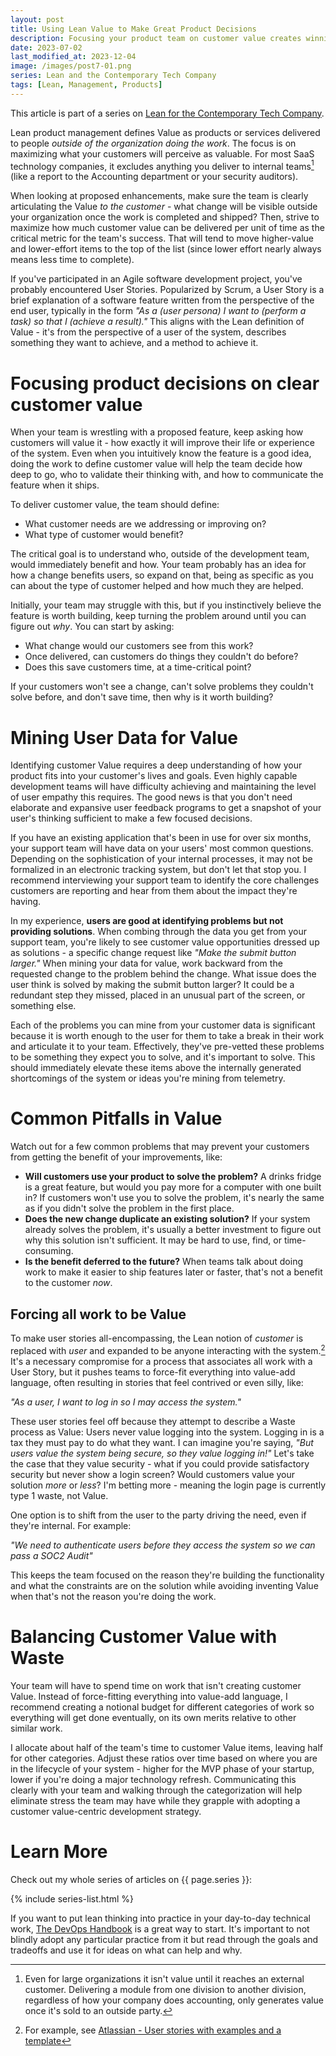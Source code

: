 ```yaml
---
layout: post
title: Using Lean Value to Make Great Product Decisions
description: Focusing your product team on customer value creates winning products faster.  Here's how to get started.
date: 2023-07-02
last_modified_at: 2023-12-04
image: /images/post7-01.png
series: Lean and the Contemporary Tech Company
tags: [Lean, Management, Products]
---
```


This article is part of a series on [Lean for the Contemporary Tech Company](lean-for-the-contemporary-tech-company).

Lean product management defines Value as products or services delivered to people _outside of the organization doing the work_.  The focus is on maximizing what your customers will perceive as valuable.  For most SaaS technology companies, it excludes anything you deliver to internal teams[^largeteams] (like a report to the Accounting department or your security auditors).  

When looking at proposed enhancements, make sure the team is clearly articulating the Value _to the customer_ - what change will be visible outside your organization once the work is completed and shipped?  Then, strive to maximize how much customer value can be delivered per unit of time as the critical metric for the team's success.  That will tend to move higher-value and lower-effort items to the top of the list (since lower effort nearly always means less time to complete).  

If you've participated in an Agile software development project, you've probably encountered User Stories.  Popularized by Scrum, a User Story is a brief explanation of a software feature written from the perspective of the end user, typically in the form _"As a (user persona) I want to (perform a task) so that I (achieve a result)."_  This aligns with the Lean definition of Value - it's from the perspective of a user of the system, describes something they want to achieve, and a method to achieve it.

# Focusing product decisions on clear customer value

When your team is wrestling with a proposed feature, keep asking how customers will value it - how exactly it will improve their life or experience of the system.  Even when you intuitively know the feature is a good idea, doing the work to define customer value will help the team decide how deep to go, who to validate their thinking with, and how to communicate the feature when it ships.  

To deliver customer value, the team should define:

* What customer needs are we addressing or improving on?
* What type of customer would benefit?

The critical goal is to understand who, outside of the development team, would immediately benefit and how.  Your team probably has an idea for how a change benefits users, so expand on that, being as specific as you can about the type of customer helped and how much they are helped.  

Initially, your team may struggle with this, but if you instinctively believe the feature is worth building, keep turning the problem around until you can figure out _why_.  You can start by asking:

* What change would our customers see from this work?  
* Once delivered, can customers do things they couldn't do before?
* Does this save customers time, at a time-critical point?

If your customers won't see a change, can't solve problems they couldn't solve before, and don't save time, then why is it worth building?

# Mining User Data for Value

Identifying customer Value requires a deep understanding of how your product fits into your customer's lives and goals.  Even highly capable development teams will have difficulty achieving and maintaining the level of user empathy this requires.  The good news is that you don't need elaborate and expansive user feedback programs to get a snapshot of your user's thinking sufficient to make a few focused decisions.

If you have an existing application that's been in use for over six months, your support team will have data on your users' most common questions.  Depending on the sophistication of your internal processes, it may not be formalized in an electronic tracking system, but don't let that stop you.  I recommend interviewing your support team to identify the core challenges customers are reporting and hear from them about the impact they're having.

In my experience, **users are good at identifying problems but not providing solutions**.  When combing through the data you get from your support team, you're likely to see customer value opportunities dressed up as solutions - a specific change request like _"Make the submit button larger."_  When mining your data for value, work backward from the requested change to the problem behind the change.  What issue does the user think is solved by making the submit button larger? It could be a redundant step they missed, placed in an unusual part of the screen, or something else.  

Each of the problems you can mine from your customer data is significant because it is worth enough to the user for them to take a break in their work and articulate it to your team.  Effectively, they've pre-vetted these problems to be something they expect you to solve, and it's important to solve.  This should immediately elevate these items above the internally generated shortcomings of the system or ideas you're mining from telemetry.

# Common Pitfalls in Value

Watch out for a few common problems that may prevent your customers from getting the benefit of your improvements, like:

* **Will customers use your product to solve the problem?**  A drinks fridge is a great feature, but would you pay more for a computer with one built in?  If customers won't use you to solve the problem, it's nearly the same as if you didn't solve the problem in the first place.
* **Does the new change duplicate an existing solution?** If your system already solves the problem, it's usually a better investment to figure out why this solution isn't sufficient.  It may be hard to use, find, or time-consuming.
* **Is the benefit deferred to the future?** When teams talk about doing work to make it easier to ship features later or faster, that's not a benefit to the customer _now_.

## Forcing all work to be Value

To make user stories all-encompassing, the Lean notion of _customer_ is replaced with _user_ and expanded to be anyone interacting with the system.[^userstorydef]  It's a necessary compromise for a process that associates all work with a User Story, but it pushes teams to force-fit everything into value-add language, often resulting in stories that feel contrived or even silly, like:

_"As a user, I want to log in so I may access the system."_

These user stories feel off because they attempt to describe a Waste process as Value:  Users never value logging into the system.  Logging in is a tax they must pay to do what they want.  I can imagine you're saying, _"But users value the system being secure, so they value logging in!"_  Let's take the case that they value security - what if you could provide satisfactory security but never show a login screen?  Would customers value your solution _more_ or _less_?  I'm betting more - meaning the login page is currently type 1 waste, not Value.

One option is to shift from the user to the party driving the need, even if they're internal.  For example:

_"We need to authenticate users before they access the system so we can pass a SOC2 Audit"_

This keeps the team focused on the reason they're building the functionality and what the constraints are on the solution while avoiding inventing Value when that's not the reason you're doing the work.

# Balancing Customer Value with Waste

Your team will have to spend time on work that isn't creating customer Value.  Instead of force-fitting everything into value-add language, I recommend creating a notional budget for different categories of work so everything will get done eventually, on its own merits relative to other similar work.

I allocate about half of the team's time to customer Value items, leaving half for other categories.  Adjust these ratios over time based on where you are in the lifecycle of your system - higher for the MVP phase of your startup, lower if you're doing a major technology refresh.  Communicating this clearly with your team and walking through the categorization will help eliminate stress the team may have while they grapple with adopting a customer value-centric development strategy.

# Learn More

Check out my whole series of articles on {{ page.series }}:

{% include series-list.html %}

If you want to put lean thinking into practice in your day-to-day technical work, [The DevOps Handbook](https://a.co/d/9lBeOaZ) is a great way to start.  It's important to not blindly adopt any particular practice from it but read through the goals and tradeoffs and use it for ideas on what can help and why.

[^largeteams]: Even for large organizations it isn't value until it reaches an external customer.  Delivering a module from one division to another division, regardless of how your company does accounting, only generates value once it's sold to an outside party.

[^userstorydef]: For example, see [Atlassian - User stories with examples and a template](https://www.atlassian.com/agile/project-management/user-stories)